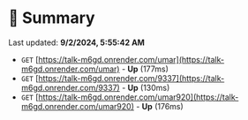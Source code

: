 # 📖 Summary
Last updated: **9/2/2024, 5:55:42 AM**

- `GET` [https://talk-m6gd.onrender.com/umar](https://talk-m6gd.onrender.com/umar) - **Up** (177ms)
- `GET` [https://talk-m6gd.onrender.com/9337](https://talk-m6gd.onrender.com/9337) - **Up** (130ms)
- `GET` [https://talk-m6gd.onrender.com/umar920](https://talk-m6gd.onrender.com/umar920) - **Up** (176ms)

